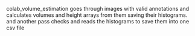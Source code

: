 colab_volume_estimation goes through images with valid annotations and calculates volumes and height arrays from them saving their histograms. and another pass  checks and reads the histograms to save them into one csv file
